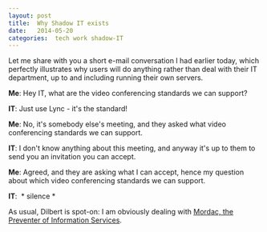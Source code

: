 ```yaml
---
layout: post
title:  Why Shadow IT exists 
date:   2014-05-20 
categories:  tech work shadow-IT 
---
```


Let me share with you a short e-mail conversation I had earlier today, which perfectly illustrates why users will do anything rather than deal with their IT department, up to and including running their own servers.  

**Me**: Hey IT, what are the video conferencing standards we can support?

**IT**: Just use Lync - it's the standard!

**Me**: No, it's somebody else's meeting, and they asked what video conferencing standards we can support.

**IT**: I don't know anything about this meeting, and anyway it's up to them to send you an invitation you can accept.

**Me**: Agreed, and they are asking what I can accept, hence my question about which video conferencing standards we can support.

**IT**:  \* silence \*


As usual, Dilbert is spot-on: I am obviously dealing with [Mordac, the Preventer of Information Services](http://search.dilbert.com/comic/Mordac%20The%20Preventer "Mordac The Preventer on Dilbert.com").  
